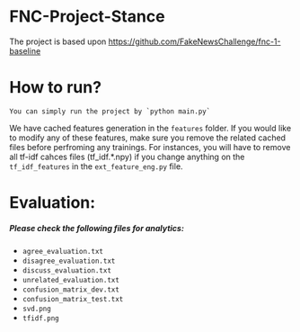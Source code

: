 # FNC-Project-Stance

The project is based upon https://github.com/FakeNewsChallenge/fnc-1-baseline

# How to run?
    You can simply run the project by `python main.py`
    
We have cached features generation in the `features` folder. If you would like to modify any of these features, make sure you remove the related cached files before perfroming any trainings. For instances, you will have to remove all tf-idf cahces files (tf_idf.*.npy) if you change anything on the `tf_idf_features` in the `ext_feature_eng.py` file.

# Evaluation:
##### Please check the following files for analytics:
* `agree_evaluation.txt`
* `disagree_evaluation.txt`
* `discuss_evaluation.txt`
* `unrelated_evaluation.txt`
* `confusion_matrix_dev.txt`
* `confusion_matrix_test.txt`
* `svd.png`
* `tfidf.png`
